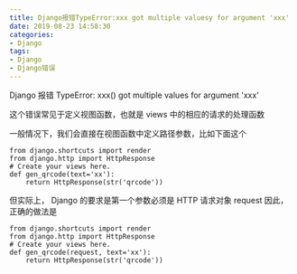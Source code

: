 ```yaml
---
title: Django报错TypeError:xxx got multiple valuesy for argument 'xxx'
date: 2019-08-23 14:58:30
categories:
- Django
tags:
- Django
- Django错误
---
```

Django 报错 TypeError: xxx() got multiple values for argument 'xxx'
<!-- more -->
这个错误常见于定义视图函数，也就是 views 中的相应的请求的处理函数

一般情况下，我们会直接在视图函数中定义路径参数，比如下面这个

	from django.shortcuts import render
	from django.http import HttpResponse
	# Create your views here.
	def gen_qrcode(text='xx'):
		return HttpResponse(str('qrcode'))
		
但实际上， Django 的要求是第一个参数必须是 HTTP 请求对象 request
因此，正确的做法是

	from django.shortcuts import render
	from django.http import HttpResponse
	# Create your views here.
	def gen_qrcode(request, text='xx'):
		return HttpResponse(str('qrcode'))
